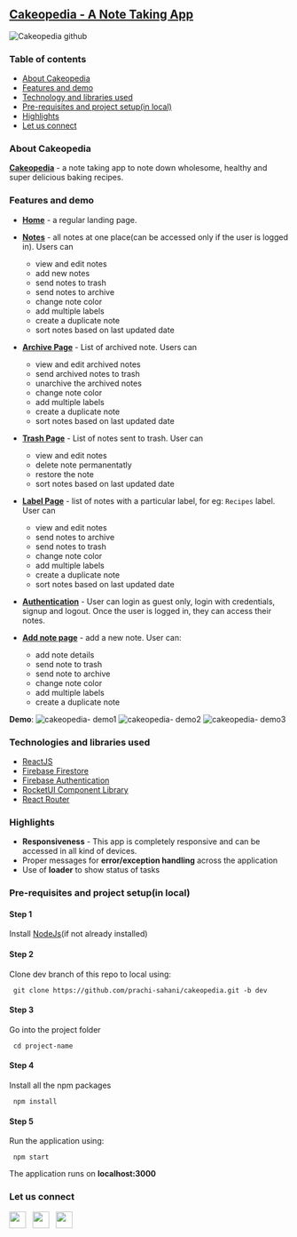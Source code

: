 ## [Cakeopedia - A Note Taking App](https://cakeopedia-react.vercel.app/)
![Cakeopedia github](https://user-images.githubusercontent.com/64582473/168880124-35d0b3d6-e8aa-491d-bed2-ab72ee1ff8ef.png)



### Table of contents ###
- [About Cakeopedia](#about)
- [Features and demo](#features)
- [Technology and libraries used](#tech)
- [Pre-requisites and project setup(in local)](#setup)
- [Highlights](#highlights)
- [Let us connect](#connect)


<a name="about"></a>
### About Cakeopedia ###
**[Cakeopedia](https://cakeopedia-react.vercel.app/)** -  a note taking app to note down wholesome, healthy and super delicious baking recipes.

<a name="features"></a>
### Features and demo ###
- **[Home](https://cakeopedia-react.vercel.app/)** - a regular landing page.

- **[Notes](https://cakeopedia-react.vercel.app/notes)** - all notes at one place(can be accessed only if the user is logged in). Users can
  - view and edit notes
  - add new notes
  - send notes to trash
  - send notes to archive
  - change note color
  - add multiple labels
  - create a duplicate note
  - sort notes based on last updated date

- **[Archive Page](https://cakeopedia-react.vercel.app/notes/archive)** - List of archived note. Users can
  - view and edit archived notes
  - send archived notes to trash
  - unarchive the archived notes
  - change note color
  - add multiple labels
  - create a duplicate note
  - sort notes based on last updated date

 - **[Trash Page](http://localhost:3000/notes/trash)** - List of notes sent to trash. User can
    - view and edit notes
    - delete note permanentatly   
    - restore the note
    - sort notes based on last updated date

 - **[Label Page](https://cakeopedia-react.vercel.app/notes/label/Recipes)** - list of notes with a particular label, for eg: `Recipes` label. User can 
    - view and edit notes
    - send notes to archive
    - send notes to trash
    - change note color
    - add multiple labels
    - create a duplicate note
    - sort notes based on last updated date

 - **[Authentication](https://cakeopedia-react.vercel.app/login)** - User can login as guest only, login with credentials, signup and logout. Once the user is logged in, they can access their notes.

- **[Add note page](https://cakeopedia-react.vercel.app/notes/note)** - add a new note. User can:
  - add note details
  - send note to trash
  - send note to archive
  - change note color
  - add multiple labels
  - create a duplicate note

**Demo**:
![cakeopedia- demo1](https://user-images.githubusercontent.com/64582473/169064090-e31f0532-4984-468d-b9cd-02c7ad1d51db.gif)
![cakeopedia- demo2](https://user-images.githubusercontent.com/64582473/169064886-0c42d831-c745-41e3-8f12-c332cea756e4.gif)
![cakeopedia- demo3](https://user-images.githubusercontent.com/64582473/169065918-0da7b703-e5d4-4b2c-8f01-94831f29c20a.gif)

<a name="tech"></a>
### Technologies and libraries used ###
- [ReactJS](https://reactjs.org/docs/getting-started.html)
- [Firebase Firestore](https://firebase.google.com/products/firestore)
- [Firebase Authentication](https://firebase.google.com/products/auth)
- [RocketUI Component Library](https://rocket-ui.vercel.app/)
- [React Router](https://reactrouter.com/docs/en/v6/getting-started/overview)

<a name="highlights"></a>
### Highlights ###
- **Responsiveness** - This app is completely responsive and can be accessed in all kind of devices.
-  Proper messages for **error/exception handling** across the application
-  Use of **loader** to show status of tasks

<a name="setup"></a>
### Pre-requisites and project setup(in local) ###
#### Step 1 ####
Install [NodeJs](https://nodejs.org/en/)(if not already installed)

#### Step 2 ####
Clone dev branch of this repo to local using:
   
     git clone https://github.com/prachi-sahani/cakeopedia.git -b dev

#### Step 3 ####
Go into the project folder
   
     cd project-name 
     
#### Step 4 ####
Install all the npm packages

     npm install 
     
#### Step 5 ####
Run the application using:
   
     npm start 
     
The application runs on **localhost:3000**


<a name="connect"></a>
### Let us connect ###
[<img src="https://user-images.githubusercontent.com/64582473/162154693-eaf76505-59e8-4b6d-8e03-5cac4cd29d5d.png" width="30" height="30">](https://www.linkedin.com/in/prachi-sahani/) &nbsp;
[<img src="https://user-images.githubusercontent.com/64582473/162155893-3e273e1a-4a29-47e2-8e39-06b45ab6f6eb.png" width="30" height="30">](https://twitter.com/prachi_sahani07) &nbsp;
[<img src="https://user-images.githubusercontent.com/64582473/162157812-3e1d6b9b-7729-4137-99cb-8337d6396472.png" width="30" height="30">](https://github.com/prachi-sahani)


